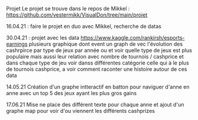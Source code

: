 Projet
Le projet se trouve dans le repos de Mikkel : https://github.com/vestermikk/VisualDon/tree/main/projet

16.04.21 : faire le projet en duo avec Mikkel, recherche de datas

30.04.21 : projet avec les data https://www.kaggle.com/rankirsh/esports-earnings plusieurs graphique dont event un graph de vec l'évolution des cashrpirce par type de jeux par année ou et voir quelle type de jeux est plus populaire mais aussi leur relation avec nombre de tournois / cashprice et dans chaque type de jeu voir danss différentes catégorie celle qui à le plus de tournois cashprice, a voir comment raconter une histoire autour de ces data

14.05.21 Création d'un graphe intteractif en batton pour naviguer d'anne en anne avec un top 5 des jeux ayant les plus gros gains

17.06.21 Mise ne place des différent texte pour chaque anne et ajout d'un graphe map pour voir d'ou viennent les différents cashprizes

